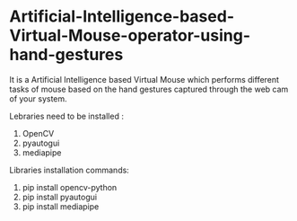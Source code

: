 # Artificial-Intelligence-based-Virtual-Mouse-operator-using-hand-gestures
It is a Artificial Intelligence based Virtual Mouse which performs different tasks of mouse based on the hand gestures captured through the web cam of your system.

Lebraries need to be installed :
1) OpenCV
2) pyautogui
3) mediapipe

Libraries installation commands:
1) pip install opencv-python
2) pip install pyautogui
3) pip install mediapipe
